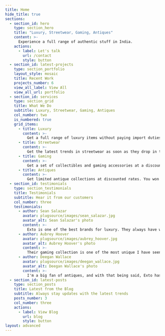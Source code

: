 ```yaml
---
title: Home
hide_title: true
sections:
  - section_id: hero
    type: section_hero
    title: "Luxury, Streetwear, Gaming, Antiques"
    content: >-
      Experience a full range of authentic stuff in India.
    actions:
      - label: Let's talk
        url: /contact
        style: button
  - section_id: latest-projects
    type: section_portfolio
    layout_style: mosaic
    title: Recent Work
    projects_number: 6
    view_all_label: View All
    view_all_url: portfolio
  - section_id: services
    type: section_grid
    title: What We Do
    subtitle: Luxury, Streetwear, Gaming, Antiques
    col_number: two
    is_numbered: true
    grid_items:
      - title: Luxury
        content: >-
          Get a full range of luxury items without paying import duties or taxes. Verified by acclaimed brands.
      - title: Streetwear
        content: >-
          Get the latest trends in streetwear as soon as they drop in the market.
      - title: Gaming
        content: >-
          Get a set of collectibles and gaming accessories at a discounted rate.
      - title: Antiques
        content: >-
          Get limited antique collections at discounted rates. You won't find them anywhere else!
  - section_id: testimonials
    type: section_testimonials
    title: Testimonials
    subtitle: Hear it from our customers
    col_number: three
    testimonials:
      - author: Sean Salazar
        avatar: plugsource/images/sean_salazar.jpg
        avatar_alt: Sean Salazar's photo
        content: >-
          Exto is one of the best brands for luxury. They always have what you want. Also, all the items are verified. Shopping with them has a unique experience. Definitely give it a try you won;t regret it!
      - author: Aubrey Hoover
        avatar: plugsource/images/aubrey_hoover.jpg
        avatar_alt: Aubrey Hoover's photo
        content: >-
          Their gaming collection is one of the most unique I have seen. They always deliver high quality products and services. I have been a huge fan of their exclusive collection for more than 2 years.
      - author: Deegan Wallace
        avatar: plugsource/images/deegan_wallace.jpg
        avatar_alt: Deegan Wallace's photo
        content: >-
          I'm a big fan of antiques, and with that being said, Exto has one of the most exclusive antiques collection I have ever seen. They always deliver on time and have the best customer experience. It has been a pleasure buying from Exto.
  - section_id: latest-posts
    type: section_posts
    title: Latest from the Blog
    subtitle: Always stay updates with the latest trends
    posts_number: 3
    col_number: three
    actions:
      - label: View Blog
        url: blog
        style: button
layout: advanced
---
```

